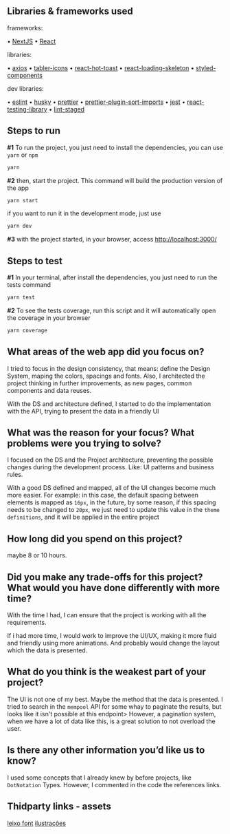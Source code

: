 
## Libraries & frameworks used
frameworks:

• [NextJS](https://nextjs.org/)
• [React](https://react.dev/ "React")

libraries:

• [axios](https://www.npmjs.com/package/axios "axios")
• [tabler-icons](https://tabler.io/icons "tabler icons")
• [react-hot-toast](https://react-hot-toast.com/docs "react hot toast")
• [react-loading-skeleton](https://www.npmjs.com/package/react-loading-skeleton "react loading skeleton")
• [styled-components](https://styled-components.com/ "styled components")
  
dev libraries:

• [eslint](https://eslint.org "eslint")
• [husky](https://github.com/typicode/husky#readme "husky")
• [prettier](https://prettier.io "prettier")
• [prettier-plugin-sort-imports](https://www.npmjs.com/package/@trivago/prettier-plugin-sort-imports "sort imports")
• [jest](https://jestjs.io/ "jest")
• [react-testing-library](https://github.com/testing-library/react-testing-library#readme "testing library")
• [lint-staged](https://github.com/lint-staged/lint-staged#readme "lint staged")

## Steps to run
**#1** To run the project, you just need to install the dependencies, you can use `yarn` or `npm`

```bash
yarn
```

**#2** then, start the project. This command will build the production version of the app

```bash
yarn start
```

if you want to run it in the development mode, just use
```bash
yarn dev
```

**#3** with the project started, in your browser, access  [http://localhost:3000/](http://localhost:3000/)
  



## Steps to test
**#1** In your terminal, after install the dependencies, you just need to run the tests command

```bash
yarn test
```

**#2** To see the tests coverage, run this script and it will automatically open the coverage in your browser

```bash
yarn coverage
```

## What areas of the web app did you focus on?
I tried to focus in the design consistency, that means: define the Design System, maping the colors, spacings and fonts. Also, I architected the project thinking in further improvements, as new pages, common components and data reuses. 

With the DS and architecture defined, I started to do the implementation with the API, trying to present the data in a friendly UI 
  

## What was the reason for your focus? What problems were you trying to solve?
I focused on the DS and the Project architecture, preventing the possible changes during the development process. Like: UI patterns and business rules.

With a good DS defined and mapped, all of the UI changes become much more easier. For example: in this case, the default spacing between elements is mapped as `16px`, in the future, by some reason, if this spacing needs to be changed to `20px`, we just need to update this value in the `theme definitions`, and it will be applied in the entire project
  

## How long did you spend on this project?
maybe 8 or 10 hours.

  

## Did you make any trade-offs for this project? What would you have done differently with more time?
With the time I had, I can ensure that the project is working with all the requirements.

If i had more time, I would work to improve the UI/UX, making it more fluid and friendly using more animations. And probably would change the layout which the data is presented.
  
## What do you think is the weakest part of your project?
The UI is not one of my best. Maybe the method that the data is presented.
I tried to search in the `mempool` API for some whay to paginate the results, but looks like it isn't possible at this endpoint> However, a pagination system, when we have a lot of data like this, is a great solution to not overload the user.

## Is there any other information you’d like us to know?
I used some concepts that I already knew by before projects, like `DotNotation` Types. However, I commented in the code the references links.


## Thidparty links - assets
[leixo font](https://www.dafont.com/leixo.font, "leixo font")
[ilustrações](https://iconscout.com/illustrations, "ilustrações")